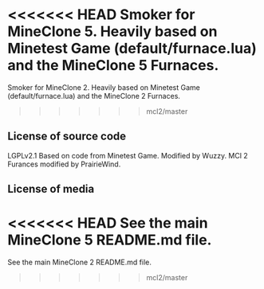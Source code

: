 <<<<<<< HEAD
Smoker for MineClone 5.
Heavily based on Minetest Game (default/furnace.lua) and the MineClone 5 Furnaces.
=======
Smoker for MineClone 2.
Heavily based on Minetest Game (default/furnace.lua) and the MineClone 2 Furnaces.
>>>>>>> mcl2/master

License of source code
----------------------
LGPLv2.1
Based on code from Minetest Game.
Modified by Wuzzy.
MCl 2 Furances modified by PrairieWind.

License of media
----------------
<<<<<<< HEAD
See the main MineClone 5 README.md file.
=======
See the main MineClone 2 README.md file.
>>>>>>> mcl2/master
